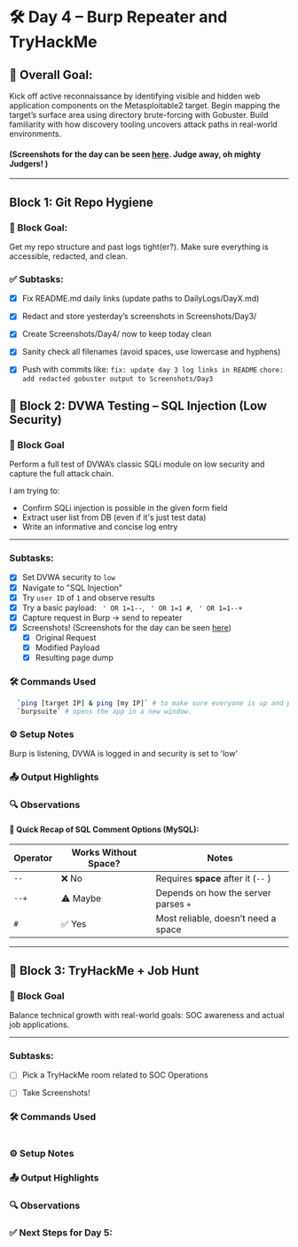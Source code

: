 # 🛠️ Day 4 – Burp Repeater and TryHackMe

## 🎯 Overall Goal:

Kick off active reconnaissance by identifying visible and hidden web application components on the Metasploitable2 target. Begin mapping the target’s surface area using directory brute-forcing with Gobuster. Build familiarity with how discovery tooling uncovers attack paths in real-world environments.

#### (Screenshots for the day can be seen [here](../Screenshots/Day4.md). Judge away, oh mighty Judgers! )

---

## Block 1: Git Repo Hygiene

### 🎯 Block Goal:

Get my repo structure and past logs tight(er?). Make sure everything is accessible, redacted, and clean.

### ✅ Subtasks:

- [x] Fix README.md daily links (update paths to DailyLogs/DayX.md)

- [x] Redact and store yesterday’s screenshots in Screenshots/Day3/

- [x] Create Screenshots/Day4/ now to keep today clean

- [x] Sanity check all filenames (avoid spaces, use lowercase and hyphens)

- [x] Push with commits like:
      `fix: update day 3 log links in README`
      `chore: add redacted gobuster output to Screenshots/Day3`

## 🧩 Block 2: DVWA Testing – SQL Injection (Low Security)

### 🎯 Block Goal

Perform a full test of DVWA’s classic SQLi module on low security and capture the full attack chain.

I am trying to:

- Confirm SQLi injection is possible in the given form field
- Extract user list from DB (even if it's just test data)
- Write an informative and concise log entry

---

### Subtasks:

- [x] Set DVWA security to `low`
- [x] Navigate to "SQL Injection"
- [x] Try `user ID` of `1` and observe results
- [x] Try a basic payload: ` ' OR 1=1--`, ` ' OR 1=1 #`, ` ' OR 1=1--+`
- [x] Capture request in Burp -> send to repeater
- [x] Screenshots! (Screenshots for the day can be seen [here](../Screenshots/Day4.md))
  - [x] Original Request
  - [x] Modified Payload
  - [x] Resulting page dump

### 🛠️ Commands Used

```bash
  `ping [target IP] & ping [my IP]` # to make sure everyone is up and ping'able.
  `burpsuite` # opens the app in a new window.
```

### ⚙️ Setup Notes

Burp is listening, DVWA is logged in and security is set to 'low'

### 📤 Output Highlights

### 🔍 Observations

#### 🧠 Quick Recap of SQL Comment Options (MySQL):

| Operator | Works Without Space? | Notes                                |
| -------- | -------------------- | ------------------------------------ |
| `--`     | ❌ No                | Requires **space** after it (`--` )  |
| `--+`    | ⚠️ Maybe             | Depends on how the server parses `+` |
| `#`      | ✅ Yes               | Most reliable, doesn’t need a space  |

---

## 🧩 Block 3: TryHackMe + Job Hunt

### 🎯 Block Goal

Balance technical growth with real-world goals: SOC awareness and actual job applications.

---

### Subtasks:

- [ ] Pick a TryHackMe room related to SOC Operations

- [ ] Take Screenshots!

### 🛠️ Commands Used

```bash


```

### ⚙️ Setup Notes

### 📤 Output Highlights

### 🔍 Observations

### ✅ Next Steps for Day 5:
